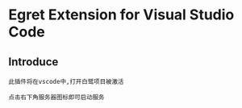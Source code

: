 # **Egret Extension for Visual Studio Code**



## Introduce

    此插件将在vscode中,打开白鹭项目被激活
    
    点击右下角服务器图标即可启动服务